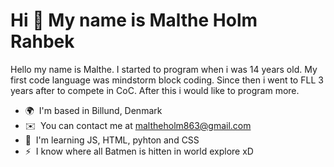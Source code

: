 Hi 👋 My name is Malthe Holm Rahbek
===================================

Hello my name is Malthe. I started to program when i was 14 years old. My first code language was mindstorm block coding. Since then i went to FLL 3 years after to compete in CoC. After this i would like to program more.

*   🌍  I'm based in Billund, Denmark
*   ✉️  You can contact me at [maltheholm863@gmail.com](mailto:maltheholm863@gmail.com)
*   🧠  I'm learning JS, HTML, pyhton and CSS
*   ⚡  I know where all Batmen is hitten in world explore xD
